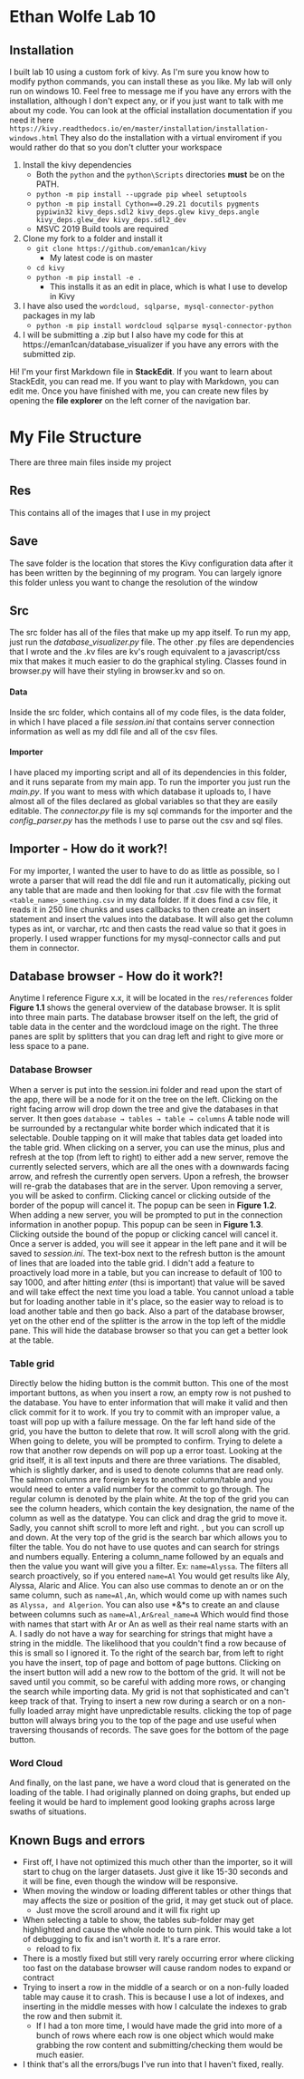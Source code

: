 # Ethan Wolfe Lab 10

## Installation
I built lab 10 using a custom fork of kivy.
As I'm sure you know how to modify python commands, you can install these as you like.
My lab will only run on windows 10. Feel free to message me if you have any errors with the installation, although I don't expect any, or if you just want to talk with me about my code.
You can look at the official installation documentation if you need it here `https://kivy.readthedocs.io/en/master/installation/installation-windows.html`
They also do the installation with a virtual enviroment if you would rather do that so you don't clutter your workspace
1. Install the kivy dependencies
	- Both the `python` and the `python\Scripts` directories **must** be on the PATH.
	- `python -m pip install --upgrade pip wheel setuptools`
	- `python -m pip install Cython==0.29.21 docutils pygments pypiwin32 kivy_deps.sdl2 kivy_deps.glew kivy_deps.angle  kivy_deps.glew_dev kivy_deps.sdl2_dev`
	- MSVC 2019 Build tools are required 
2. Clone my fork to a folder and install it
	- `git clone https://github.com/eman1can/kivy`
		- My latest code is on master
	- `cd kivy`
	- `python -m pip install -e .`
		- This installs it as an edit in place, which is what I use to develop in Kivy
3.  I have also used the `wordcloud, sqlparse, mysql-connector-python` packages in my lab
	- `python -m pip install wordcloud sqlparse mysql-connector-python`
4. I will be submitting a .zip but I also have my code for this at https://eman1can/database_visualizer if you have any errors with the submitted zip.


Hi! I'm your first Markdown file in **StackEdit**. If you want to learn about StackEdit, you can read me. If you want to play with Markdown, you can edit me. Once you have finished with me, you can create new files by opening the **file explorer** on the left corner of the navigation bar.

# My File Structure
There are three main files inside my project
## Res
This contains all of the images that I use in my project
	
## Save
The save folder is the location that stores the Kivy configuration data after it has been written by the beginning of my program. You can largely ignore this folder unless you want to change the resolution of the window
## Src
The src folder has all of the files that make up my app itself. To run my app, just run the *database_visualizer.py* file. The other .py files are dependencies that I wrote and the .kv files are kv's rough equivalent to a javascript/css mix that makes it much easier to do the graphical styling. Classes found in browser.py will have their styling in browser.kv and so on.
#### Data
Inside the src folder, which contains all of my code files, is the data folder, in which I have placed a file *session.ini* that contains server connection information as well as my ddl file and all of the csv files.
#### Importer
I have placed my importing script and all of its dependencies in this folder, and it runs separate from my main app. To run the importer you just run the *main.py*. If you want to mess with which database it uploads to, I have almost all of the files declared as global variables so that they are easily editable. The *connector.py* file is my sql commands for the importer and the *config_parser.py* has the methods I use to parse out the csv and sql files.

## Importer - How do it work?!

For my importer, I wanted the user to have to do as  little as possible, so I wrote a parser that will read the ddl file and run it automatically, picking out any table that are made and then looking for that .csv file with the format `<table_name>_something.csv` in my data folder. If it does find a csv file, it reads it in 250 line chunks and uses callbacks to then create an insert statement and insert the values into the database. It will also get the column types as int, or varchar, rtc and then casts the read value so that it goes in properly. I used wrapper functions for my mysql-connector calls and put them in connector.

## Database browser - How do it work?!
Anytime I reference Figure x.x, it will be located in the `res/references` folder
**Figure 1.1** shows the general overview of the database browser. It is split into three main parts. The database browser itself on the left, the grid of table data in the center and the wordcloud image on the right. The three panes are split by splitters that you can drag left and right to give more or less space to a pane.
### Database Browser
When a server is put into the session.ini folder and read upon the start of the app, there will be a node for it on the tree on the left. Clicking on the right facing arrow will drop down the tree and give the databases in that server. It then goes `database → tables → table → columns`
A table node will be surrounded by a rectangular white border which indicated that it is selectable. Double tapping on it will make that tables data get loaded into the table grid. When clicking on a server, you can use the minus, plus and refresh at the top (from left to right) to either add a new server, remove the currently selected servers, which are all the ones with a downwards facing arrow, and refresh the currently open servers. Upon a refresh, the browser will re-grab the databases that are in the server. Upon removing a server, you will be asked to confirm. Clicking cancel or clicking outside of the border of the popup will cancel it. The popup can be seen in **Figure 1.2**. When adding a new server, you will be prompted to put in the connection information in another popup. This popup can be seen in **Figure 1.3**. Clicking outside the bound of the popup or clicking cancel will cancel it. Once a server is added, you will see it appear in the left pane and it will be saved to *session.ini*. The text-box next to the refresh button is the amount of lines that are loaded into the table grid. I didn't add a feature to proactively load more in a table, but you can increase to default of 100 to say 1000, and after hitting *enter* (thsi is important) that value will be saved and will take effect the next time you load a table. You cannot unload a table but for loading another table in it's place, so the easier way to reload is to load another table and then go back.
Also a part of the database browser, yet on the other end of the splitter is the arrow in the top left of the middle pane. This will hide the database browser so that you can get a better look at the table.

### Table grid
Directly below the hiding button is the commit button. This one of the most important buttons, as when you insert a row, an empty row is not pushed to the database. You have to enter information that will make it valid and then click commit for it to work. If you try to commit with an improper value, a toast will pop up with a failure message. On the far left hand side of the grid, you have the button to delete that row. It will scroll along with the grid. When going to delete, you will be prompted to confirm. Trying to delete a row that another row depends on will pop up a error toast. Looking at the grid itself, it is all text inputs and there are three variations. The disabled, which is slightly darker, and is used to denote columns that are read only. The salmon columns are foreign keys to another column/table and you would need to enter a valid number for the commit to go through. The regular column is denoted by the plain white. At the top of the grid you can see the column headers,  which contain the key designation, the name of the column as well as the datatype. You can click and drag the grid to move it. Sadly, you cannot shift scroll to more left and right. , but you can scroll up and down. 
At the very top of the grid is the search bar which allows you to filter the table. You do not have to use quotes and can search for strings and numbers equally. Entering a column_name followed by an equals and then the value you want will give you a filter. Ex: `name=Alyssa`. The filters all search proactively, so if you entered `name=Al` You would get results like Aly, Alyssa, Alaric and Alice. You can also use commas to denote an or on the same column, such as `name=Al,An`, which would come up with names such as `Alyssa, and Algerion`. You can also use *&*s to create an and clause between columns such as `name=Al,Ar&real_name=A` Which would find those with names that start with Ar or An as well as their real name starts with an A. I sadly do not have a way for searching for strings that might have a string in the middle. The likelihood that you couldn't find a row because of this is small so I ignored it.
To the right of the search bar, from left to right you have the insert, top of page and bottom of page buttons. Clicking on the insert button will add a new row to the bottom of the grid. It will not be saved until you commit, so be careful with adding more rows, or changing the search while importing data. My grid is not that sophisticated and can't keep track of that. Trying to insert a new row during a search or on a non-fully loaded array might have unpredictable results. clicking the top of page button will always bring you to the top of the page and use useful when traversing thousands of records. The save goes for the bottom of the page button.
### Word Cloud
And finally, on the last pane, we have a word cloud that is generated on the loading of the table. I had originally planned on doing graphs, but ended up feeling it would be hard to implement good looking graphs across large swaths of situations.

## Known Bugs and errors
- First off, I have not optimized this much other than the importer, so it will start to chug on the larger datasets. Just give it like 15-30 seconds and it will be fine, even though the window will be responsive. 
- When moving the window or loading different tables or other things that  may affects the size or position of the grid, it may get stuck out of place.
	- Just move the scroll around and it will fix right up
- When selecting a table to show, the tables sub-folder may get highlighted and cause the whole node to turn pink. This would take a lot of debugging to fix and isn't worth it. It's a rare error.
	- reload to fix
- There is a mostly fixed but still very rarely occurring error where clicking too fast on the database browser will cause random nodes to expand or contract
- Trying to insert a row in the middle of a search or on a non-fully loaded table may cause it to crash. This is because I use a lot of indexes, and inserting in the middle messes with how I calculate the indexes to grab the row and then submit it.
	- If I had a ton more time, I would have made the grid into more of a bunch of rows where each row is one object which would make grabbing the row content and submitting/checking them would be much easier.
- I think that's all the errors/bugs I've run into that I haven't fixed, really.